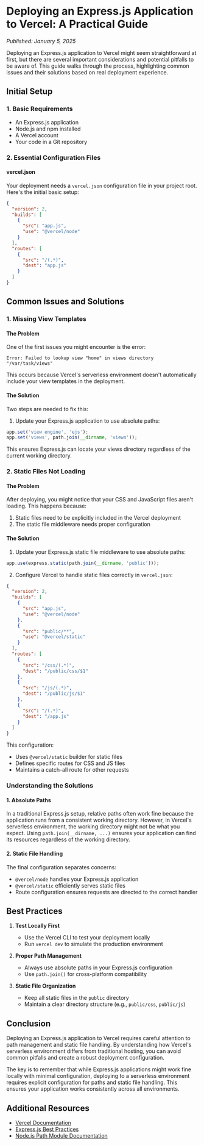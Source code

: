 # Deploying an Express.js Application to Vercel: A Practical Guide

*Published: January 5, 2025*

Deploying an Express.js application to Vercel might seem straightforward at first, but there are several important considerations and potential pitfalls to be aware of. This guide walks through the process, highlighting common issues and their solutions based on real deployment experience.

## Initial Setup

### 1. Basic Requirements
- An Express.js application
- Node.js and npm installed
- A Vercel account
- Your code in a Git repository

### 2. Essential Configuration Files

#### vercel.json
Your deployment needs a `vercel.json` configuration file in your project root. Here's the initial basic setup:

```json
{
  "version": 2,
  "builds": [
    {
      "src": "app.js",
      "use": "@vercel/node"
    }
  ],
  "routes": [
    {
      "src": "/(.*)",
      "dest": "app.js"
    }
  ]
}
```

## Common Issues and Solutions

### 1. Missing View Templates
#### The Problem
One of the first issues you might encounter is the error:
```
Error: Failed to lookup view "home" in views directory "/var/task/views"
```

This occurs because Vercel's serverless environment doesn't automatically include your view templates in the deployment.

#### The Solution
Two steps are needed to fix this:

1. Update your Express.js application to use absolute paths:
```javascript
app.set('view engine', 'ejs');
app.set('views', path.join(__dirname, 'views'));
```

This ensures Express.js can locate your views directory regardless of the current working directory.

### 2. Static Files Not Loading
#### The Problem
After deploying, you might notice that your CSS and JavaScript files aren't loading. This happens because:
1. Static files need to be explicitly included in the Vercel deployment
2. The static file middleware needs proper configuration

#### The Solution
1. Update your Express.js static file middleware to use absolute paths:
```javascript
app.use(express.static(path.join(__dirname, 'public')));
```

2. Configure Vercel to handle static files correctly in `vercel.json`:
```json
{
  "version": 2,
  "builds": [
    {
      "src": "app.js",
      "use": "@vercel/node"
    },
    {
      "src": "public/**",
      "use": "@vercel/static"
    }
  ],
  "routes": [
    {
      "src": "/css/(.*)",
      "dest": "/public/css/$1"
    },
    {
      "src": "/js/(.*)",
      "dest": "/public/js/$1"
    },
    {
      "src": "/(.*)",
      "dest": "/app.js"
    }
  ]
}
```

This configuration:
- Uses `@vercel/static` builder for static files
- Defines specific routes for CSS and JS files
- Maintains a catch-all route for other requests

### Understanding the Solutions

#### 1. Absolute Paths
In a traditional Express.js setup, relative paths often work fine because the application runs from a consistent working directory. However, in Vercel's serverless environment, the working directory might not be what you expect. Using `path.join(__dirname, ...)` ensures your application can find its resources regardless of the working directory.

#### 2. Static File Handling
The final configuration separates concerns:
- `@vercel/node` handles your Express.js application
- `@vercel/static` efficiently serves static files
- Route configuration ensures requests are directed to the correct handler

## Best Practices

1. **Test Locally First**
   - Use the Vercel CLI to test your deployment locally
   - Run `vercel dev` to simulate the production environment

2. **Proper Path Management**
   - Always use absolute paths in your Express.js configuration
   - Use `path.join()` for cross-platform compatibility

3. **Static File Organization**
   - Keep all static files in the `public` directory
   - Maintain a clear directory structure (e.g., `public/css`, `public/js`)

## Conclusion

Deploying an Express.js application to Vercel requires careful attention to path management and static file handling. By understanding how Vercel's serverless environment differs from traditional hosting, you can avoid common pitfalls and create a robust deployment configuration.

The key is to remember that while Express.js applications might work fine locally with minimal configuration, deploying to a serverless environment requires explicit configuration for paths and static file handling. This ensures your application works consistently across all environments.

## Additional Resources
- [Vercel Documentation](https://vercel.com/docs)
- [Express.js Best Practices](https://expressjs.com/en/advanced/best-practice-performance.html)
- [Node.js Path Module Documentation](https://nodejs.org/api/path.html)
